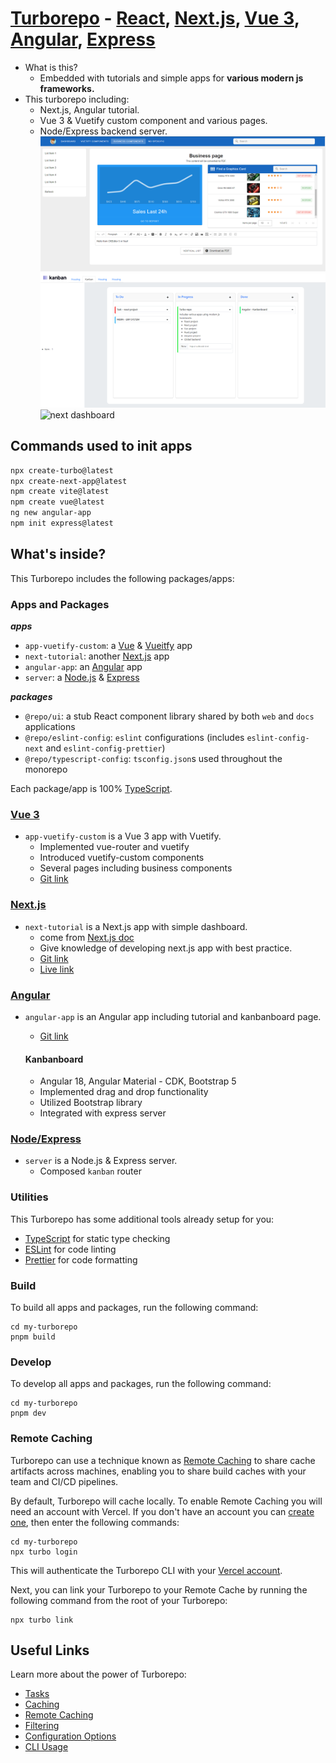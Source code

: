 # [Turborepo](https://turbo.build/) - [React](https://react.dev/), [Next.js](https://nextjs.org/), [Vue 3](https://vuejs.org/), [Angular](https://angular.dev/), [Express](https://expressjs.com/)

* What is this?
  - Embedded with tutorials and simple apps for __various modern js frameworks.__
* This turborepo including:
  - Next.js, Angular tutorial.
  - Vue 3 & Vuetify custom component and various pages.
  - Node/Express backend server.
![Vue business page](./public/vue-business.png)
![angular kanban](./public/ng-kanban.png)
![next dashboard](https://nextjs.org/_next/image?url=%2Flearn%2Fcourse-explainer.png&w=750&q=75&dpl=dpl_Ejtt9BCyCFNeRJdBoVsM9Es9x8xe)

## Commands used to init apps

```sh
npx create-turbo@latest
npx create-next-app@latest
npm create vite@latest
npm create vue@latest
ng new angular-app
npm init express@latest
```

## What's inside?

This Turborepo includes the following packages/apps:

### Apps and Packages
  ***apps***
- `app-vuetify-custom`: a [Vue](http://vuejs.org) & [Vueitfy](https://vuetifyjs.com/) app
- `next-tutorial`: another [Next.js](https://nextjs.org/) app
- `angular-app`: an [Angular](https://angular.dev/) app
- `server`: a [Node.js](https://nodejs.org/) & [Express](https://expressjs.com/)  

 ***packages***
- `@repo/ui`: a stub React component library shared by both `web` and `docs` applications
- `@repo/eslint-config`: `eslint` configurations (includes `eslint-config-next` and `eslint-config-prettier`)
- `@repo/typescript-config`: `tsconfig.json`s used throughout the monorepo

Each package/app is 100% [TypeScript](https://www.typescriptlang.org/).

### [Vue 3](http://vuejs.org)
- `app-vuetify-custom` is a Vue 3 app with Vuetify.
  - Implemented vue-router and vuetify
  - Introduced vuetify-custom components
  - Several pages including business components
  - [Git link](https://github.com/YSHgroup/turborepo-best/tree/main/apps/vuetify-custom)

### [Next.js](https://nextjs.org/)
- `next-tutorial` is a Next.js app with simple dashboard.
  - come from [Next.js doc](https://nextjs.org/learn/dashboard-app)
  - Give knowledge of developing next.js app with best practice.
  - [Git link](https://github.com/YSHgroup/turborepo-best/tree/main/apps/nextjs-dashboard)
  - [Live link](https://next-tutorial-yshgroup.vercel.app/)

### [Angular](https://angular.dev/)
- `angular-app` is an Angular app including tutorial and kanbanboard page.
  - [Git link](https://github.com/YSHgroup/turborepo-best/tree/main/apps/angular-app)

  #### Kanbanboard
    - Angular 18, Angular Material - CDK, Bootstrap 5
    - Implemented drag and drop functionality
    - Utilized Bootstrap library
    - Integrated with express server

### [Node/Express](https://expressjs.com/)
- `server` is a Node.js & Express server.
  - Composed `kanban` router

### Utilities

This Turborepo has some additional tools already setup for you:

- [TypeScript](https://www.typescriptlang.org/) for static type checking
- [ESLint](https://eslint.org/) for code linting
- [Prettier](https://prettier.io) for code formatting

### Build

To build all apps and packages, run the following command:

```
cd my-turborepo
pnpm build
```

### Develop

To develop all apps and packages, run the following command:

```
cd my-turborepo
pnpm dev
```

### Remote Caching

Turborepo can use a technique known as [Remote Caching](https://turbo.build/repo/docs/core-concepts/remote-caching) to share cache artifacts across machines, enabling you to share build caches with your team and CI/CD pipelines.

By default, Turborepo will cache locally. To enable Remote Caching you will need an account with Vercel. If you don't have an account you can [create one](https://vercel.com/signup), then enter the following commands:

```
cd my-turborepo
npx turbo login
```

This will authenticate the Turborepo CLI with your [Vercel account](https://vercel.com/docs/concepts/personal-accounts/overview).

Next, you can link your Turborepo to your Remote Cache by running the following command from the root of your Turborepo:

```
npx turbo link
```

## Useful Links

Learn more about the power of Turborepo:

- [Tasks](https://turbo.build/repo/docs/core-concepts/monorepos/running-tasks)
- [Caching](https://turbo.build/repo/docs/core-concepts/caching)
- [Remote Caching](https://turbo.build/repo/docs/core-concepts/remote-caching)
- [Filtering](https://turbo.build/repo/docs/core-concepts/monorepos/filtering)
- [Configuration Options](https://turbo.build/repo/docs/reference/configuration)
- [CLI Usage](https://turbo.build/repo/docs/reference/command-line-reference)
